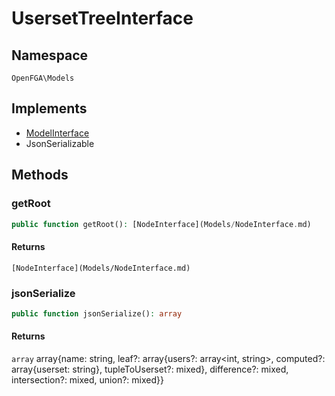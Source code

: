 # UsersetTreeInterface


## Namespace
`OpenFGA\Models`

## Implements
* [ModelInterface](Models/ModelInterface.md)
* JsonSerializable

## Methods
### getRoot


```php
public function getRoot(): [NodeInterface](Models/NodeInterface.md)
```



#### Returns
`[NodeInterface](Models/NodeInterface.md)` 

### jsonSerialize


```php
public function jsonSerialize(): array
```



#### Returns
`array` array{name: string, leaf?: array{users?: array&lt;int, string&gt;, computed?: array{userset: string}, tupleToUserset?: mixed}, difference?: mixed, intersection?: mixed, union?: mixed}}

